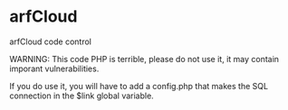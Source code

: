 # arfCloud
arfCloud code control

WARNING: This code PHP is terrible, please do not use it, it may contain imporant vulnerabilities. 

If you do use it, you will have to add a config.php that makes the SQL connection in the $link global variable.
